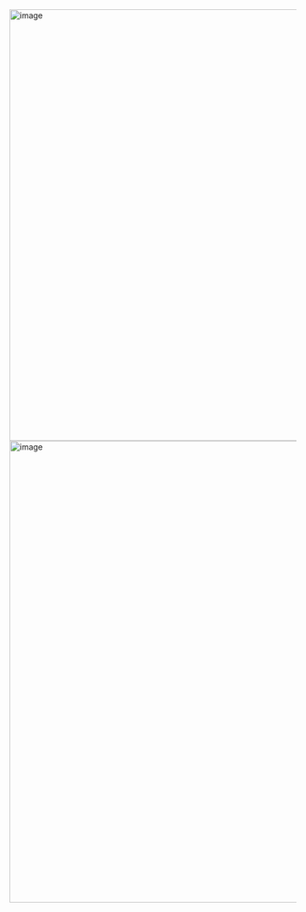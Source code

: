 <img width="892" height="757" alt="image" src="https://github.com/user-attachments/assets/388388c2-5b8b-488c-a064-fbc855e51d7b" />
<img width="831" height="810" alt="image" src="https://github.com/user-attachments/assets/0ba8608a-2ba5-4c1e-a9c3-23f39bbc7ecd" />
